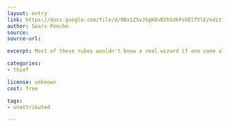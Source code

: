 ```yaml
---
layout: entry
link: https://docs.google.com/file/d/0Bx1ZSvJSgK0vR2hSdkFsbElTYlE/edit?pli=1
author: Sears Poncho 
source: 
source-url: 

excerpt: Most of these rubes wouldn't know a real wizard if one came along and turned them into a duck. So, I come through a town, put on a little show, make a few  coins. Everybody wins. I leave with full pockets, and they get a story to tell for the rest of their lives about their brush with the mystic. As a matter of fact, I'd say they get the better end of this whole deal. Now if you'll excuse me, it seems the villagers want to present me with some honorary pitchforks.

categories:
- thief

license: unknown
cost: free

tags:
- unattributed

---
```

